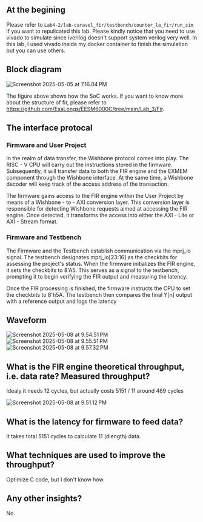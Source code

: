 ## At the begining
Please refer to `Lab4-2/lab-caravel_fir/testbench/counter_la_fir/run_sim` if you want to repulicated this lab. Please kindly notice that you need to use vivado to simulate since iverilog doesn't support system verilog very well. In this lab, I used vivado inside my docker container to finish the simulation but you can use others.

## Block diagram
![Screenshot 2025-05-05 at 7.16.04 PM](https://hackmd.io/_uploads/SkrqRfIlge.png)

The figure above shows how the SoC works. If you want to know more about the structure of fir, please refer to https://github.com/EsaLongs/EESM6000C/tree/main/Lab_3/Fir.

## The interface protocal

### Firmware and User Project
In the realm of data transfer, the Wishbone protocol comes into play. The RISC - V CPU will carry out the instructions stored in the firmware. Subsequently, it will transfer data to both the FIR engine and the EXMEM component through the Wishbone interface. At the same time, a Wishbone decoder will keep track of the access address of the transaction.

The firmware gains access to the FIR engine within the User Project by means of a Wishbone - to - AXI conversion layer. This conversion layer is responsible for detecting Wishbone requests aimed at accessing the FIR engine. Once detected, it transforms the access into either the AXI - Lite or AXI - Stream format.

### Firmware and Testbench
The Firmware and the Testbench establish communication via the mprj_io signal. The testbench designates mprj_io[23:16] as the checkbits for assessing the project's status. When the firmware initializes the FIR engine, it sets the checkbits to 8'A5. This serves as a signal to the testbench, prompting it to begin verifying the FIR output and measuring the latency.

Once the FIR processing is finished, the firmware instructs the CPU to set the checkbits to 8'h5A. The testbench then compares the final Y[n] output with a reference output and logs the latency

## Waveform
![Screenshot 2025-05-08 at 9.54.51 PM](https://hackmd.io/_uploads/r1XvdE5glx.png)
![Screenshot 2025-05-08 at 9.55.51 PM](https://hackmd.io/_uploads/rJHP_45xee.png)
![Screenshot 2025-05-08 at 9.57.32 PM](https://hackmd.io/_uploads/S1vPONqglx.png)

## What is the FIR engine theoretical throughput, i.e. data rate? Measured throughput?
Idealy it needs 12 cycles, but actually costs 5151 / 11 around 469 cycles

![Screenshot 2025-05-08 at 9.51.12 PM](https://hackmd.io/_uploads/ByycO45xxe.png)


## What is the latency for firmware to feed data?
It takes total 5151 cycles to calculate 11 (dlength) data.

## What techniques are used to improve the throughput?
Optimize C code, but I don't know how.

## Any other insights?
No.